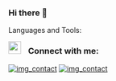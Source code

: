 ### Hi there 👋

<!--
**GitHub038/GitHub038** is a ✨ _special_ ✨ repository because its `README.md` (this file) appears on your GitHub profile.

Here are some ideas to get you started:

- 🔭 I’m currently working on ...
- 🌱 I’m currently learning ...
- 👯 I’m looking to collaborate on ...
- 🤔 I’m looking for help with ...
- 💬 Ask me about ...
- 📫 How to reach me: ...
- 😄 Pronouns: ...
- ⚡ Fun fact: ...
-->

Languages and Tools: 

<img align="left" alt="aws" width="25px" src="https://cdn.jsdelivr.net/gh/devicons/devicon/icons/react/react-original.svg" style="padding-right:11px;" />


### Connect with me: 
[![img_contact](.img/globe-light.svg)](https://fffffffff.com#gh-light-mode-only)
[![img_contact](.img/globe-dark.svg)](https://fffffffff.com#gh-dark-mode-only)
